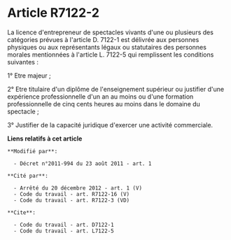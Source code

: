 # Article R7122-2

La licence d'entrepreneur de spectacles vivants d'une ou plusieurs des catégories prévues à l'article D. 7122-1 est délivrée
aux personnes physiques ou aux représentants légaux ou statutaires des personnes morales mentionnées à l'article L. 7122-5
qui remplissent les conditions suivantes : 

1° Etre majeur ; 

2° Etre titulaire d'un diplôme de l'enseignement supérieur ou justifier d'une expérience professionnelle  d'un an au moins ou
d'une formation professionnelle de cinq cents heures au moins dans le domaine du spectacle ; 

3° Justifier de la capacité juridique d'exercer une activité commerciale.

**Liens relatifs à cet article**

	**Modifié par**:

	  - Décret n°2011-994 du 23 août 2011 - art. 1

	**Cité par**:

	  - Arrêté du 20 décembre 2012 - art. 1 (V)
	  - Code du travail - art. R7122-16 (V)
	  - Code du travail - art. R7122-3 (VD)

	**Cite**:

	  - Code du travail - art. D7122-1
	  - Code du travail - art. L7122-5
